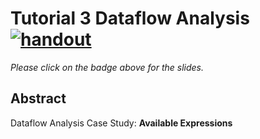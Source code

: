 # Tutorial 3 Dataflow Analysis <br /> [![handout](https://img.shields.io/badge/handout--lightgreen)](https://www.overleaf.com/read/bbkbmgnqqffw)

*Please click on the badge above for the slides.*

## Abstract

Dataflow Analysis Case Study: **Available Expressions**

